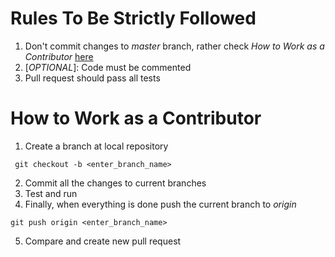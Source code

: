 #  Rules To Be Strictly Followed
1. Don't commit changes to _master_ branch, rather check _How to Work as a Contributor_ [here](#how-to-work-as-a-contributor)
2. [_OPTIONAL_]: Code must be commented
3. Pull request should pass all tests

# How to Work as a Contributor
1. Create a branch at local repository
```
 git checkout -b <enter_branch_name>
```
2. Commit all the changes to current branches
3. Test and run
4. Finally, when everything is done push the current branch to _origin_
```
git push origin <enter_branch_name>
```
5. Compare and create new pull request
